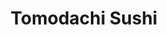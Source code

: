 ---
layout: place
title: "Tomodachi Sushi"
permalink: /texas/austin/tomodachi-sushi.html
stateAbbr: TX
stateName: Texas
cityName: Austin
seo:
  name: "Tomodachi Sushi"
  type: Restaurant
  links: http://www.tomosushiaustin.com/
description: "Tomodachi Sushi serves delicious sushi in Austin, Texas. Try fresh Japanese dishes for a great dining experience. "
place_id: ChIJ9-T-zjnMRIYRHG_VND_JAAA
photos:
  - name: >-
      places/ChIJ9-T-zjnMRIYRHG_VND_JAAA/photos/AeeoHcJDKuAmMAfgbYKcKhJx0PYJzLiodiUpIU6pBb9lyDaeYwqRe3axm8j8vORFFmP6a5PHm4pOSti6RXJXTsuOhYR6arJbAb7JcmOc3ax0ZwOu0V9oCkre593GDVwiWbXTKmYEYxd9SKimzLIAufaEnVOmG0LiHhHC90-aEWxCTsVEBjxig3GGf_SHvn2XbYYs6A61BZzvaA-m8NxLD_ElCZexGZEVmDlTy4J4Q_nr3jCt3WqkM2_uH_pJ6oA3F8Iue7s2h-kfuF0h3nDTrm1JbKIARUcUr7ERDspk9TY-4iJWJzANQN1-0HZzQM9a5GR0Ism2Ipl5TgtkOmzXWRiwBK6Qb5RWKUKInG6uFdjIgenJeKgi2B1ODjhbZ59NmApnwwa_y5i-cvIz1U9yPh0YQdgDL08oyp8wd0h8pO7d3KV2oiX2
    widthPx: 3072
    heightPx: 4080
    authorAttributions:
      - displayName: Windy Sampson
        uri: https://maps.google.com/maps/contrib/113747245949030756020
        photoUri: >-
          https://lh3.googleusercontent.com/a-/ALV-UjVfgaosQM8Ew1xqirG8UNzlNFqx1Q0Ij1p3dnUdOqv-utfpKGiHzw=s100-p-k-no-mo
    flagContentUri: >-
      https://www.google.com/local/imagery/report/?cb_client=maps_api_places.places_api&image_key=!1e10!2sCIHM0ogKEICAgIDb0uGWsAE&hl=en-US
    googleMapsUri: >-
      https://www.google.com/maps/place//data=!3m4!1e2!3m2!1sCIHM0ogKEICAgIDb0uGWsAE!2e10!4m2!3m1!1s0x8644cc39cefee4f7:0xc93f34d56f1c
  - name: >-
      places/ChIJ9-T-zjnMRIYRHG_VND_JAAA/photos/AeeoHcK3bqOtLgVm4AY_FgUL6EIi16G91K56HVSUCGW2kL-OVXlz8G0znkdaGaZOwBuKuEHWFiPRvCdp4XDC9cIzr1UnPx6YGSgc1ft1nHburk4CEtkktUegzEHMu5mdQKvBuIZTU1EgLP88KaXd3vatcgEZ-5BJ3J4tJe0RKKTvF6cEtKkJlqayZ4qmSSMpPOXK85XQ5PItcvFO4hgK4g7jHMBmZXsR2Y0Z1MmGSGNX_RTZzaBsk40p7ObcRTvB161Ua7Nw7lJZ6F8NO7FbAlUnvawnuAfIQOtgVyjXXTUiPZZ6GJh_5QMHWNCZMcCVzdM7uTVDuWpp7Z_qV9_PqQM6yBWZwJekQ4-8nEi9gQPw6M8Ts4f3G0PQKgyAjqlvowCqtLRIojk1EyXNRHz_mnZUAGp8mFbfSLJKl60JFjXgIS6zbM8
    widthPx: 4030
    heightPx: 2022
    authorAttributions:
      - displayName: Anurag Sharma
        uri: https://maps.google.com/maps/contrib/113723794671924763880
        photoUri: >-
          https://lh3.googleusercontent.com/a-/ALV-UjVSxVRxF8ZceRVBmpab_iEQ717Mt7FiOjN0vv8F0p1AvBLmLTGP9Q=s100-p-k-no-mo
    flagContentUri: >-
      https://www.google.com/local/imagery/report/?cb_client=maps_api_places.places_api&image_key=!1e10!2sCIHM0ogKEICAgICBw9fNzwE&hl=en-US
    googleMapsUri: >-
      https://www.google.com/maps/place//data=!3m4!1e2!3m2!1sCIHM0ogKEICAgICBw9fNzwE!2e10!4m2!3m1!1s0x8644cc39cefee4f7:0xc93f34d56f1c
  - name: >-
      places/ChIJ9-T-zjnMRIYRHG_VND_JAAA/photos/AeeoHcKOmgooVzbtl98VwRk6qZ3mAAGDExPrX0GqwwPGRfELbO3lMgEkmQiAGtoeC6qZbtkbEC0UfJXuli7-eNU7DWXY21H_ru5D07B52d9ZzjqSJvidbpLvT5MdGQUEXbdatUKmLm9jR7XD1oV3upNHBwYmzEaExOQmmITE3rXBZoece6jfXABGDVktqkb8Aww2zRuG3ZJBnv-VfZt_GqaLjQX0HEUd5bLUKaQI6_0v35N99-gMBi20rz3SIww43gaS-pTTedBW1YQV39UUnT0foP7IfvzBwMsHzb1vqKRcNbCmA8YtQXyvILrg3YUXzQtpnBl6nSw1Enrng8paUZMLM1zfd0zXesLpC6bfwtOSgDJuJDRPZX9O8_kJ9d3Fr7nVA0H7PxZsP0UHA7S0fwbr4wph8VLhIErHs52FBXdpZKw
    widthPx: 3072
    heightPx: 4080
    authorAttributions:
      - displayName: Ike “RodIKE” Rod
        uri: https://maps.google.com/maps/contrib/101327757486704775459
        photoUri: >-
          https://lh3.googleusercontent.com/a/ACg8ocJZOaxuk47CI1uVha3TiqdbcRQA1dd0GM3hPUGvgXXwsD7NTMkv=s100-p-k-no-mo
    flagContentUri: >-
      https://www.google.com/local/imagery/report/?cb_client=maps_api_places.places_api&image_key=!1e10!2sCIHM0ogKEICAgMColYvvbw&hl=en-US
    googleMapsUri: >-
      https://www.google.com/maps/place//data=!3m4!1e2!3m2!1sCIHM0ogKEICAgMColYvvbw!2e10!4m2!3m1!1s0x8644cc39cefee4f7:0xc93f34d56f1c
  - name: >-
      places/ChIJ9-T-zjnMRIYRHG_VND_JAAA/photos/AeeoHcJP6Ld1zMZsnrdeK1Lupi6GQD1Hmh5wjgzLoiDCRU_mLwPyWFGHmytA1ZBTg0R7WmJT7SHiRoTIOBua8grHxYpHDyHYbbXfXn8Q82Dc0TC3t7pB-nlJ5OGTL_1WsKANq2rhje8MQlEfEH6zJmdEapur2x4WgtkKX8ySohielW13mJqMFQ2iYACD67z9vUnwfxofHGYwMoqbWCM5_2R0IIN8ki7n9Z2AjZmZ_jShK06vGjq34UrwPEaAJJ8BH1oz6OcyKEO0UEboMdKnenjpDS3XZIQFyeOmBqjVclEmSEc65F_evCNAGWSTd-yHzdUfzfhID0lTFCC1RtDSdc9sthNvVtxl5J1tZzeq5E2oHzC1eyiz7H22e-TpkkWRGGf4UD7g0NeIrk-7MwJEWLlrVWXAAPOTvIMEPEGr4sgVJ8jrVD_w
    widthPx: 4032
    heightPx: 3024
    authorAttributions:
      - displayName: Anurag Sharma
        uri: https://maps.google.com/maps/contrib/113723794671924763880
        photoUri: >-
          https://lh3.googleusercontent.com/a-/ALV-UjVSxVRxF8ZceRVBmpab_iEQ717Mt7FiOjN0vv8F0p1AvBLmLTGP9Q=s100-p-k-no-mo
    flagContentUri: >-
      https://www.google.com/local/imagery/report/?cb_client=maps_api_places.places_api&image_key=!1e10!2sCIHM0ogKEICAgMDQhPycxAE&hl=en-US
    googleMapsUri: >-
      https://www.google.com/maps/place//data=!3m4!1e2!3m2!1sCIHM0ogKEICAgMDQhPycxAE!2e10!4m2!3m1!1s0x8644cc39cefee4f7:0xc93f34d56f1c
  - name: >-
      places/ChIJ9-T-zjnMRIYRHG_VND_JAAA/photos/AeeoHcJHvzwQpvIk3W46_SjonFD2bFAMLac1JY5S_yGNJKF4HH9fUteCdF-rAwceLazRDvxzAtD9FMDzphXD7BDESc2olW8svQjmOmf_Z1ST8-ivJG0JG3pTtXm6ZRczhFAuAayTLH52ozsDWr431n_OU9N04NLKFV9NodB32jgoJYP3SMIWbUEmeT0Vx3OXU6xNpZVlRiWY3HaLYogsADxb_h5pQhce9id_PZJbdnwvb_sayPY7TOAXgPKNvZmLIvVixH8lzzOHIOzGCzu0BY3w4gJS8F57DSwdJulyU3sucs9BMv5-SHkpHY61z2JUfQ-K8I0VJahWXMa-7-HrceY_kWUcW5Ik-yONVJUEIX4QK6H-rUACS3aE64ugaX-zGmxnS0rfUzPbYUjrjmCrQcLk8qVQHHRBjRQgfEjyGPLH2E5Ng9w
    widthPx: 4080
    heightPx: 3072
    authorAttributions:
      - displayName: Windy Sampson
        uri: https://maps.google.com/maps/contrib/113747245949030756020
        photoUri: >-
          https://lh3.googleusercontent.com/a-/ALV-UjVfgaosQM8Ew1xqirG8UNzlNFqx1Q0Ij1p3dnUdOqv-utfpKGiHzw=s100-p-k-no-mo
    flagContentUri: >-
      https://www.google.com/local/imagery/report/?cb_client=maps_api_places.places_api&image_key=!1e10!2sCIHM0ogKEICAgMCI9dTwigE&hl=en-US
    googleMapsUri: >-
      https://www.google.com/maps/place//data=!3m4!1e2!3m2!1sCIHM0ogKEICAgMCI9dTwigE!2e10!4m2!3m1!1s0x8644cc39cefee4f7:0xc93f34d56f1c
  - name: >-
      places/ChIJ9-T-zjnMRIYRHG_VND_JAAA/photos/AeeoHcKjiT-7INXXtY7UhO6CHqKSzvNs-x8IENC6zTCBssy-D9LpgWnYw76VOyuySb75cvEEbxYdUqrvHTCnl65pnOKxZB0Aan4SPB4fQmMiHBVGO8iEOQgQRM62jWHrhVYfP-x4nluHa2X59yRGNYjfwt3q2B7rWrG080aB4bP5pNPoReupZHAKO-FYZbkAE8XMXs3cTlWyGihPYHUXeLTTQUA0BQ9t0V7Ckb86N0edLJgA5tdu46-h3H1Aw9IEFEFauFIPyWXEX7lTfmyLhKlpB-PmEIx5X5N5ipXq03wfbas7LM3abOhLt1Rf6TykdDVMIFhxFGXpDVhfCR0RKU6doTUnhrFnWxVo2heSguLuVsPiLAyJQ7Qx0QXmXvsevOgN2qA_2URuRhQXQ7FGQ0M3yK0TObBaZMcCZvLxRj2sddE
    widthPx: 3024
    heightPx: 4032
    authorAttributions:
      - displayName: Amanda Rutherfoord
        uri: https://maps.google.com/maps/contrib/117894118193125333945
        photoUri: >-
          https://lh3.googleusercontent.com/a-/ALV-UjXKkWHfMJIj8HYxsRC5YOARPdToWgtlgDYkRz2aU5x2d4_7eQPx_A=s100-p-k-no-mo
    flagContentUri: >-
      https://www.google.com/local/imagery/report/?cb_client=maps_api_places.places_api&image_key=!1e10!2sCIHM0ogKEICAgIDnjc7JXQ&hl=en-US
    googleMapsUri: >-
      https://www.google.com/maps/place//data=!3m4!1e2!3m2!1sCIHM0ogKEICAgIDnjc7JXQ!2e10!4m2!3m1!1s0x8644cc39cefee4f7:0xc93f34d56f1c
  - name: >-
      places/ChIJ9-T-zjnMRIYRHG_VND_JAAA/photos/AeeoHcJFPo98-ZEWULBEkvg7PCe2H8aUc3r_P9Q3rzxYf3AjnPWTmoagN4q98u_5n2IWdvd0uR3fOH19LBYoW84Hn1Zt7YynSLBMvJxdnf-7QFCB91f8S21NCkYByJYYY3uzVq15fmHfpRb5qbTpJAxuu712hKMDWDfh8tEZegcKCahHdonWM7OamavEA8sjN7vTr74I1izlkmy7r358ZgJI8SqQ-0xd9CDO2cHqpj1jOas55t1zyIXBMy_S_GbzCWRCPwNghtveNzpHE7P61sdAkIZkxWVn64sCe-CtXNDJMvHe26WlxcaoIjcgQGi0jVv16prvLTUpfr0onsIKGzoSv3_wgzPmuuEE332ZGqb2SfXnmq3XF7fS5WYA96UOKC2XzX2YAqMZKs6gyQ52HHl3j3M-MGS4ZEPl3Vzzu8QQ4GeQ9kW4
    widthPx: 4080
    heightPx: 3072
    authorAttributions:
      - displayName: Windy Sampson
        uri: https://maps.google.com/maps/contrib/113747245949030756020
        photoUri: >-
          https://lh3.googleusercontent.com/a-/ALV-UjVfgaosQM8Ew1xqirG8UNzlNFqx1Q0Ij1p3dnUdOqv-utfpKGiHzw=s100-p-k-no-mo
    flagContentUri: >-
      https://www.google.com/local/imagery/report/?cb_client=maps_api_places.places_api&image_key=!1e10!2sCIHM0ogKEICAgIC71Pyz9wE&hl=en-US
    googleMapsUri: >-
      https://www.google.com/maps/place//data=!3m4!1e2!3m2!1sCIHM0ogKEICAgIC71Pyz9wE!2e10!4m2!3m1!1s0x8644cc39cefee4f7:0xc93f34d56f1c
  - name: >-
      places/ChIJ9-T-zjnMRIYRHG_VND_JAAA/photos/AeeoHcI3O9NwezcpcSrizbZfAMZvZmcGtzJnirD9Os8XEDSB9WgT-_D28J5zfri2V5fB660FLjGcvc5TGBb4voZ83ve3b8qspNkXmvZrrTkdASirHtBWs-N4cmq_I69ECCSGPN9s6jkA74wQtCILWlymPgLZ16mGzUYJf1ADD63e-AiSL9hm0uVy32jnAzObRsDD6W1Nrs_RuZbCzJi4Sli-VjL7veKnIsDePJlUADF7UyI6cIHUell3qJaLSM7dFYjsg2JREMLschKnEY0RBn585IfKPZGTbBmk6fMlr-TledKpQ-JGgXM0YGowdZDmB21hB3bH_i3JunzyjMeXAPnVOuU0A9Kut1H-jQvEPs8WTYNqbibpCbSjviiO9cEqZnywbOy3twOPWdzximWV5EgBAyCszQ9-tieUB5q3XKvzFPvEcg
    widthPx: 4032
    heightPx: 2268
    authorAttributions:
      - displayName: Nirav Bhakta
        uri: https://maps.google.com/maps/contrib/117915878524017661844
        photoUri: >-
          https://lh3.googleusercontent.com/a-/ALV-UjVan206k8NnxHsU9bpZCbHFwZAaXV9i7YGvHaXLkV30tLbpqYURTA=s100-p-k-no-mo
    flagContentUri: >-
      https://www.google.com/local/imagery/report/?cb_client=maps_api_places.places_api&image_key=!1e10!2sCIHM0ogKEICAgICltZH7XA&hl=en-US
    googleMapsUri: >-
      https://www.google.com/maps/place//data=!3m4!1e2!3m2!1sCIHM0ogKEICAgICltZH7XA!2e10!4m2!3m1!1s0x8644cc39cefee4f7:0xc93f34d56f1c
  - name: >-
      places/ChIJ9-T-zjnMRIYRHG_VND_JAAA/photos/AeeoHcLs15o3beO6SnLA_FQsz_W5AgQkRmJTnlVMS25Nx2hoB0zfMvJGIDGsziFFJCXUGeKraTf_g1ShHxzp3MBFgRwlGrnY69EpXogGb6D8wsG8YvXb2NZ34gSqulxYn0T0QRk6wcnLu0mwG5P5Mo_4gmvNuE5ebE59OvE4tc5C-jEwoBd5zvVJqB1O2PRjhJ0KhXXJbzloRN9oGP4k_P-KZ2EiTDUy4L2ZSPdRnErNwNvB5w-ABfIIzq_3fJ5oakk8wudvYBO9SPMMgdFMRvpjVD40F4mlITVVDiz8xy3HleGfWtndt_VIjBUlFGWBN0RkWY7ndXgbE4EtYLDSIFILnMDflAEpODCssf3nn5ljA9tX3Q6c9HcYO9u3jQ1w-jtDgSZL4SiAJ0JAyALnpl9PZRWRu13hH2dflBsqunYrYlshPA
    widthPx: 4032
    heightPx: 3024
    authorAttributions:
      - displayName: Super Aba
        uri: https://maps.google.com/maps/contrib/109088206686261975509
        photoUri: >-
          https://lh3.googleusercontent.com/a-/ALV-UjUflo_797ImkYrEGBADV9nqkWD8OR0mf7GBoFYu2ID_beqCQ3NGrw=s100-p-k-no-mo
    flagContentUri: >-
      https://www.google.com/local/imagery/report/?cb_client=maps_api_places.places_api&image_key=!1e10!2sCIHM0ogKEICAgIDFgNb6cA&hl=en-US
    googleMapsUri: >-
      https://www.google.com/maps/place//data=!3m4!1e2!3m2!1sCIHM0ogKEICAgIDFgNb6cA!2e10!4m2!3m1!1s0x8644cc39cefee4f7:0xc93f34d56f1c
  - name: >-
      places/ChIJ9-T-zjnMRIYRHG_VND_JAAA/photos/AeeoHcKUtYmIZ4c2GR9b3aDqlsH28O9TTFsr3kmodhDHc0altL8cptnc-dAWMpF96bhla9b1xVYscDDyqnuHaYRwjcdnAiFcV3gt_p_YBUc75klf8HRso_IAIKkdFMga8vquaqsMKuIbcLeACPqrWdJkeQ0idBksIw-kea9oRBVTTGMl2H05-XEfF6qsTXFm9MZkA2rkoCj7rYhjdCmQAVAHJd8rmQpsDmah37dqdwik-ygE14P83--UDqpLIR_ja6G4U2ifNuktdOcvIYJnwZsRFJ1vBgkC8hCjRmCTINR6Uk3DIN-yIo1Lug9Md7s9AHYR-56TX3StR6rxk4BsdsKy8YJ3-HWaQU8JbVFT1cc-gUOn5RmbbCD3edBpeTy_cFYCZnd1OOF9KanRxcwC183-XZXMixGICvr4Di_J8Tn7MV9UWrE
    widthPx: 3072
    heightPx: 4080
    authorAttributions:
      - displayName: Windy Sampson
        uri: https://maps.google.com/maps/contrib/113747245949030756020
        photoUri: >-
          https://lh3.googleusercontent.com/a-/ALV-UjVfgaosQM8Ew1xqirG8UNzlNFqx1Q0Ij1p3dnUdOqv-utfpKGiHzw=s100-p-k-no-mo
    flagContentUri: >-
      https://www.google.com/local/imagery/report/?cb_client=maps_api_places.places_api&image_key=!1e10!2sCIHM0ogKEICAgIDbk5H--gE&hl=en-US
    googleMapsUri: >-
      https://www.google.com/maps/place//data=!3m4!1e2!3m2!1sCIHM0ogKEICAgIDbk5H--gE!2e10!4m2!3m1!1s0x8644cc39cefee4f7:0xc93f34d56f1c
address: 4101 W Parmer Ln, Austin, TX 78727, USA
street: 4101 W Parmer Ln
city: Austin
state: TX
zip: '78727'
country: USA
neighborhood: Milwood
latitude: '30.425488'
longitude: '-97.716945'
accessibility_options:
  wheelchairAccessibleParking: true
  wheelchairAccessibleEntrance: true
  wheelchairAccessibleRestroom: true
  wheelchairAccessibleSeating: true
business_status: OPERATIONAL
name: Tomodachi Sushi
google_maps_links:
  directionsUri: >-
    https://www.google.com/maps/dir//''/data=!4m7!4m6!1m1!4e2!1m2!1m1!1s0x8644cc39cefee4f7:0xc93f34d56f1c!3e0
  placeUri: https://maps.google.com/?cid=221273306525468
  writeAReviewUri: >-
    https://www.google.com/maps/place//data=!4m3!3m2!1s0x8644cc39cefee4f7:0xc93f34d56f1c!12e1
  reviewsUri: >-
    https://www.google.com/maps/place//data=!4m4!3m3!1s0x8644cc39cefee4f7:0xc93f34d56f1c!9m1!1b1
  photosUri: >-
    https://www.google.com/maps/place//data=!4m3!3m2!1s0x8644cc39cefee4f7:0xc93f34d56f1c!10e5
primary_type: Sushi Restaurant
opening_hours:
  regular:
    - 'Monday: Closed'
    - 'Tuesday: 11:30 AM – 2:00 PM, 5:30 – 10:00 PM'
    - 'Wednesday: 11:30 AM – 2:00 PM, 5:30 – 10:00 PM'
    - 'Thursday: 11:30 AM – 2:00 PM, 5:30 – 10:00 PM'
    - 'Friday: 11:30 AM – 2:00 PM, 5:30 – 10:00 PM'
    - 'Saturday: 12:00 – 10:00 PM'
    - 'Sunday: Closed'
  current:
    - 'Monday: Closed'
    - 'Tuesday: 11:30 AM – 2:00 PM, 5:30 – 10:00 PM'
    - 'Wednesday: 11:30 AM – 2:00 PM, 5:30 – 10:00 PM'
    - 'Thursday: 11:30 AM – 2:00 PM, 5:30 – 10:00 PM'
    - 'Friday: 11:30 AM – 2:00 PM, 5:30 – 10:00 PM'
    - 'Saturday: 12:00 – 10:00 PM'
    - 'Sunday: Closed'
secondary_opening_hours:
  regular:
    weekdayDescriptions: null
    type: null
  current:
    weekdayDescriptions: null
    type: null
phone: (512) 821-9472
price_level: PRICE_LEVEL_MODERATE
price_range: null
rating: '4.6'
rating_count: 0
website: http://www.tomosushiaustin.com/
reviews: null
parking_options: null
payment_options: null
allow_dogs: null
curbside_pickup: null
delivery: null
dine_in: null
good_for_children: null
good_for_groups: null
good_for_sports: null
live_music: null
menu_for_children: null
outdoor_seating: null
reservable: null
restroom: null
serves_beer: null
serves_breakfast: null
serves_brunch: null
serves_cocktails: null
serves_coffee: null
serves_dinner: null
serves_dessert: null
serves_lunch: null
serves_vegetarian_food: null
serves_wine: null
takeout: null
update_category: essentials
summary: null

---